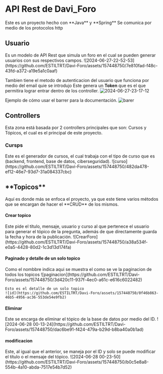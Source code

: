 <h1>API Rest de Davi_Foro</h1>
Este es un proyecto hecho con **Java** y **Spring** 
Se comunica por medio de los protocolos http

<h2>Usuario</h2>
  Es un modelo de API Rest que simula un foro en el cual se pueden generar usuarios con sus respectivos campos.
  ![2024-06-27-22-52-53](https://github.com/ESTILTRT/Davi-Foro/assets/157448750/7e810fad-f48c-43fd-a372-a19e5a1c0aaf)

  Tambien tiene el metodo de autenticacion del usuario que funciona por medio del email quie se introdujo
    Este genera un **Token** que es el que permitira lograr entrar dentro de los controller.
![2024-06-27-23-17-12](https://github.com/ESTILTRT/Davi-Foro/assets/157448750/86c6fbb5-9f76-4e07-8bf6-6de1ff361911)

  Ejemplo de cómo usar el barrer para la documentación.
![barer](https://github.com/ESTILTRT/Davi-Foro/assets/157448750/f44b119a-734d-4a85-a5c9-2c81dd1dbc58)


<h2>Controllers</h2>
  Esta zona está basada por 2 controllers principales que son: Cursos y Tópicos, el cual es el principal de este proyecto.

  <h3>Cursps</h3>
    Este es el generador de cursos, el cual trabaja con el tipo de curso que es (backend, frontend, base de datos, ciberseguridad).
![curso](https://github.com/ESTILTRT/Davi-Foro/assets/157448750/482da478-ef12-46e7-93d7-31a084337cbc)

  <h2>**Topicos**</h2>
    Aquí es donde más se enfoca el proyecto, ya que este tiene varios métodos que se encargan de hacer el **CRUD** de los mismos.
  
  <h4>Crear topico</h4>
    Este pide el título, mensaje, usuario y curso al que pertenece el usuario para generar el tópico de la pregunta, además
      de que directamente guarda la fecha y hora de la publicación.
![CrearForo](https://github.com/ESTILTRT/Davi-Foro/assets/157448750/a38a534f-e0a5-4428-80d2-1c3d13d174fa)

  <h4>Paginado y detalle de un solo topico</h4>
    Como el nombbre indica aqui se muestra el como se ve la paginacion de todos los topicos       
![paginacion](https://github.com/ESTILTRT/Davi-Foro/assets/157448750/3d420c11-937f-4ec0-a61c-e616c6022482)
    
    Esto es el detalle de un solo topico
    ![id](https://github.com/ESTILTRT/Davi-Foro/assets/157448750/0f46b863-46b5-4956-ac36-553de54e9fb2)

  <h4>Eliminar</h4>
    Este se encarga de eliminar el tópico de la base de datos por medio del ID.
![2024-06-28 00-13-24](https://github.com/ESTILTRT/Davi-Foro/assets/157448750/dac6be91-f424-479a-b29d-b8ba40a0b1ad)

  <h4>modificacion</h4>
    Este, al igual que el anterior, se maneja por el ID y solo se puede modificar el título o el mensaje del tópico.
    ![2024-06-28 00-23-50](https://github.com/ESTILTRT/Davi-Foro/assets/157448750/b0c5e8a8-554b-4a10-abda-7517e54b7d52)
